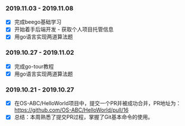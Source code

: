 ### 2019.11.03 - 2019.11.08
- [x] 完成beego基础学习
- [x] 开始着手后端开发 - 获取个人项目托管信息
- [x] 用go语言实现两道算法题

### 2019.10.27 - 2019.11.02
- [x] 完成go-tour教程
- [x] 用go语言实现两道算法题

### 2019.10.21 - 2019.10.27
- [x] 在OS-ABC/HelloWorld项目中，提交一个PR并被成功合并，PR地址为：https://github.com/OS-ABC/HelloWorld/pull/16
- [x] 总结：本周熟悉了提交PR过程，掌握了Git基本命令的使用。